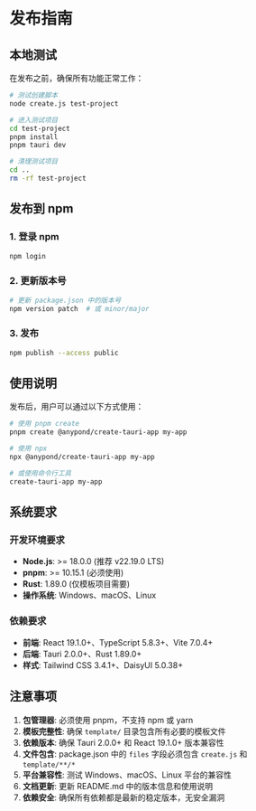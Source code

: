 # 发布指南

## 本地测试

在发布之前，确保所有功能正常工作：

```bash
# 测试创建脚本
node create.js test-project

# 进入测试项目
cd test-project
pnpm install
pnpm tauri dev

# 清理测试项目
cd ..
rm -rf test-project
```

## 发布到 npm

### 1. 登录 npm

```bash
npm login
```

### 2. 更新版本号

```bash
# 更新 package.json 中的版本号
npm version patch  # 或 minor/major
```

### 3. 发布

```bash
npm publish --access public
```

## 使用说明

发布后，用户可以通过以下方式使用：

```bash
# 使用 pnpm create
pnpm create @anypond/create-tauri-app my-app

# 使用 npx
npx @anypond/create-tauri-app my-app

# 或使用命令行工具
create-tauri-app my-app
```

## 系统要求

### 开发环境要求

- **Node.js**: >= 18.0.0 (推荐 v22.19.0 LTS)
- **pnpm**: >= 10.15.1 (必须使用)
- **Rust**: 1.89.0 (仅模板项目需要)
- **操作系统**: Windows、macOS、Linux

### 依赖要求

- **前端**: React 19.1.0+、TypeScript 5.8.3+、Vite 7.0.4+
- **后端**: Tauri 2.0.0+、Rust 1.89.0+
- **样式**: Tailwind CSS 3.4.1+、DaisyUI 5.0.38+

## 注意事项

1. **包管理器**: 必须使用 pnpm，不支持 npm 或 yarn
2. **模板完整性**: 确保 `template/` 目录包含所有必要的模板文件
3. **依赖版本**: 确保 Tauri 2.0.0+ 和 React 19.1.0+ 版本兼容性
4. **文件包含**: package.json 中的 `files` 字段必须包含 `create.js` 和 `template/**/*`
5. **平台兼容性**: 测试 Windows、macOS、Linux 平台的兼容性
6. **文档更新**: 更新 README.md 中的版本信息和使用说明
7. **依赖安全**: 确保所有依赖都是最新的稳定版本，无安全漏洞
